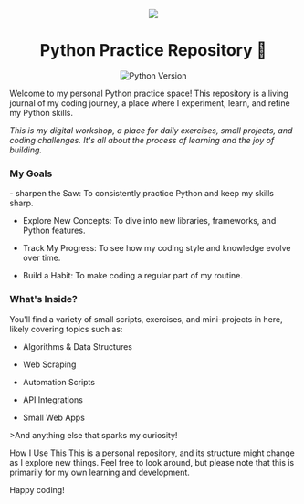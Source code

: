 <p align="center">
<img src="https://s3.dualstack.us-east-2.amazonaws.com/pythondotorg-assets/media/community/logos/python-logo-only.png">
</p>

<h1 align="center">Python Practice Repository 🐍</h1>

<p align="center">
<img src="https://img.shields.io/badge/python-3.13-blue.svg" alt="Python Version"/>
</p>
<p>Welcome to my personal Python practice space! This repository is a living journal of my coding journey, a place where I experiment, learn, and refine my Python skills.</p>

<i>This is my digital workshop, a place for daily exercises, small projects, and coding challenges. It's all about the process of learning and the joy of building.</i>

<h3>My Goals</h3>
<p>
- sharpen the Saw: To consistently practice Python and keep my skills sharp.
  
- Explore New Concepts: To dive into new libraries, frameworks, and Python features.
  
- Track My Progress: To see how my coding style and knowledge evolve over time.
  
- Build a Habit: To make coding a regular part of my routine.
</p>
<h3>What's Inside?</h3>
<p>You'll find a variety of small scripts, exercises, and mini-projects in here, likely covering topics such as:
</p>
<p>
  
- Algorithms & Data Structures

- Web Scraping

- Automation Scripts

- API Integrations

- Small Web Apps
</p>
>And anything else that sparks my curiosity!

How I Use This
This is a personal repository, and its structure might change as I explore new things. Feel free to look around, but please note that this is primarily for my own learning and development.

Happy coding!
